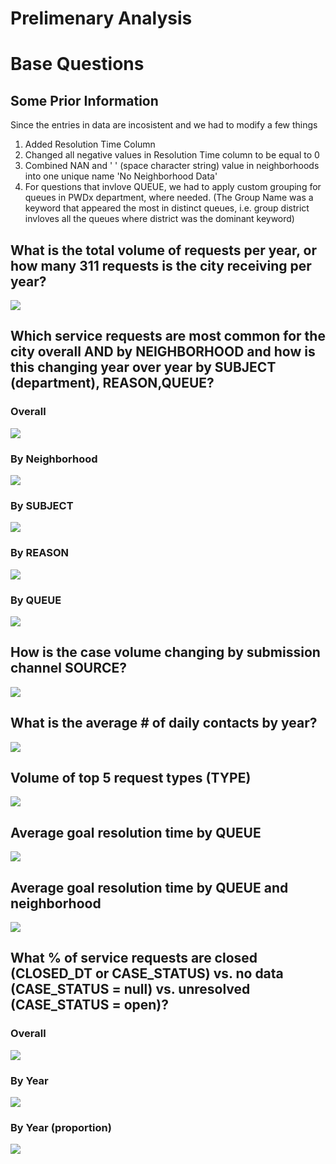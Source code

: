 # Prelimenary Analysis



# Base Questions

## Some Prior Information

Since the entries in data are incosistent and we had to modify a few things

1. Added Resolution Time Column
2. Changed all negative values in Resolution Time column to be equal to 0
3. Combined NAN and ' ' (space character string) value in neighborhoods into one unique name 'No Neighborhood Data'
4. For questions that invlove QUEUE, we had to apply custom grouping for queues in PWDx department, where needed. (The Group Name was a keyword that appeared the most in distinct queues, i.e. group district invloves all the queues where district was the dominant keyword)


## What is the total volume of requests per year, or how many 311 requests is the city receiving per year?

![](graphs/volume_per_year.png)

## Which service requests are most common for the city overall AND by  NEIGHBORHOOD and how is this changing year over year by SUBJECT (department), REASON,QUEUE?

### Overall

![](graphs/top_10_overall.png)

### By Neighborhood

![](graphs/most_common_by_neighborhood.png)

### By SUBJECT

![](graphs/yearly_top_subject.png)

### By REASON

![](graphs/yearly_top_reason.png)

### By QUEUE

![](graphs/yearly_top_queue.png)

## How is the case volume changing by submission channel SOURCE?

![](graphs/volume_by_source.png)

## What is the average # of daily contacts by year?

![](graphs/yearly_day_average.png)

## Volume of top 5 request types (TYPE) 

![](graphs/top_5_type.png)

## Average goal resolution time by QUEUE

![](graphs/average_resolution_time_queue.png)

## Average goal resolution time by QUEUE and neighborhood

![](graphs/average_resolution_time_queue_and_neighborhood.png)

## What % of service requests are closed (CLOSED_DT or CASE_STATUS) vs. no data (CASE_STATUS = null) vs. unresolved (CASE_STATUS = open)?

### Overall
![](graphs/open_vs_closed_total.png)
### By Year 
![](graphs/yearly_open_vs_close.png)
### By Year (proportion)
![](graphs/yearly_open_vs_closed_proportion.png)


